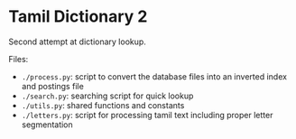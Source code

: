 # Tamil Dictionary 2

Second attempt at dictionary lookup.

Files:
- `./process.py`: script to convert the database files into an inverted index and postings file 
- `./search.py`: searching script for quick lookup 
- `./utils.py`: shared functions and constants
- `./letters.py`: script for processing tamil text including proper letter segmentation
